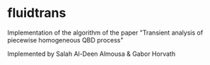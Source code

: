 # fluidtrans
Implementation of the algorithm of the paper "Transient analysis of piecewise homogeneous QBD process"

Implemented by Salah Al-Deen Almousa & Gabor Horvath